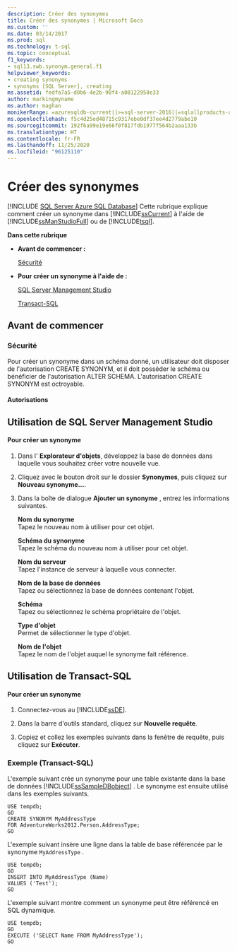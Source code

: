 ```yaml
---
description: Créer des synonymes
title: Créer des synonymes | Microsoft Docs
ms.custom: ''
ms.date: 03/14/2017
ms.prod: sql
ms.technology: t-sql
ms.topic: conceptual
f1_keywords:
- sql13.swb.synonym.general.f1
helpviewer_keywords:
- creating synonyms
- synonyms [SQL Server], creating
ms.assetid: fedfa7a5-d0b6-4e2b-90f4-a08122958e33
author: markingmyname
ms.author: maghan
monikerRange: =azuresqldb-current||>=sql-server-2016||=sqlallproducts-allversions||>=sql-server-linux-2017||=azuresqldb-mi-current
ms.openlocfilehash: f5c4d25ed48715c9317ebe0df37ee4d2779abe10
ms.sourcegitcommit: 192f6a99e19e66f0f817fdb1977f564b2aaa133b
ms.translationtype: HT
ms.contentlocale: fr-FR
ms.lasthandoff: 11/25/2020
ms.locfileid: "96125110"
---
```

# <a name="create-synonyms"></a>Créer des synonymes
[!INCLUDE [SQL Server Azure SQL Database](../../includes/applies-to-version/sql-asdb.md)]
  Cette rubrique explique comment créer un synonyme dans [!INCLUDE[ssCurrent](../../includes/sscurrent-md.md)] à l'aide de [!INCLUDE[ssManStudioFull](../../includes/ssmanstudiofull-md.md)] ou de [!INCLUDE[tsql](../../includes/tsql-md.md)].  
  
 **Dans cette rubrique**  
  
-   **Avant de commencer :**  
  
     [Sécurité](#Security)  
  
-   **Pour créer un synonyme à l'aide de :**  
  
     [SQL Server Management Studio](#SSMSProcedure)  
  
     [Transact-SQL](#TsqlProcedure)  
  
##  <a name="before-you-begin"></a><a name="BeforeYouBegin"></a> Avant de commencer  
  
###  <a name="security"></a><a name="Security"></a> Sécurité  
 Pour créer un synonyme dans un schéma donné, un utilisateur doit disposer de l'autorisation CREATE SYNONYM, et il doit posséder le schéma ou bénéficier de l'autorisation ALTER SCHEMA. L'autorisation CREATE SYNONYM est octroyable.  
  
####  <a name="permissions"></a><a name="Permissions"></a> Autorisations  
  
##  <a name="using-sql-server-management-studio"></a><a name="SSMSProcedure"></a> Utilisation de SQL Server Management Studio  
  
#### <a name="to-create-a-synonym"></a>Pour créer un synonyme  
  
1.  Dans l' **Explorateur d'objets**, développez la base de données dans laquelle vous souhaitez créer votre nouvelle vue.  
  
2.  Cliquez avec le bouton droit sur le dossier **Synonymes**, puis cliquez sur **Nouveau synonyme...**.  
  
3.  Dans la boîte de dialogue **Ajouter un synonyme** , entrez les informations suivantes.  

     **Nom du synonyme**  
     Tapez le nouveau nom à utiliser pour cet objet.  
  
     **Schéma du synonyme**  
     Tapez le schéma du nouveau nom à utiliser pour cet objet.  
  
     **Nom du serveur**  
     Tapez l'instance de serveur à laquelle vous connecter.  
  
     **Nom de la base de données**  
     Tapez ou sélectionnez la base de données contenant l'objet.  
  
     **Schéma**  
     Tapez ou sélectionnez le schéma propriétaire de l'objet.  
  
     **Type d'objet**  
     Permet de sélectionner le type d'objet.  
  
     **Nom de l'objet**  
     Tapez le nom de l'objet auquel le synonyme fait référence.  
  
##  <a name="using-transact-sql"></a><a name="TsqlProcedure"></a> Utilisation de Transact-SQL  
  
#### <a name="to-create-a-synonym"></a>Pour créer un synonyme  
  
1.  Connectez-vous au [!INCLUDE[ssDE](../../includes/ssde-md.md)].  
  
2.  Dans la barre d'outils standard, cliquez sur **Nouvelle requête**.  
  
3.  Copiez et collez les exemples suivants dans la fenêtre de requête, puis cliquez sur **Exécuter**.  
  
###  <a name="example-transact-sql"></a><a name="TsqlExample"></a> Exemple (Transact-SQL)  
 L'exemple suivant crée un synonyme pour une table existante dans la base de données [!INCLUDE[ssSampleDBobject](../../includes/sssampledbobject-md.md)] . Le synonyme est ensuite utilisé dans les exemples suivants.  
  
```  
USE tempdb;  
GO  
CREATE SYNONYM MyAddressType  
FOR AdventureWorks2012.Person.AddressType;  
GO  
```  
  
 L'exemple suivant insère une ligne dans la table de base référencée par le synonyme `MyAddressType` .  
  
```  
USE tempdb;  
GO  
INSERT INTO MyAddressType (Name)  
VALUES ('Test');  
GO  
```  
  
 L'exemple suivant montre comment un synonyme peut être référencé en SQL dynamique.  
  
```  
USE tempdb;  
GO  
EXECUTE ('SELECT Name FROM MyAddressType');  
GO  
```  
  
  
